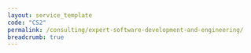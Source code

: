 ```yaml
---
layout: service_template
code: "CS2"
permalink: /consulting/expert-software-development-and-engineering/
breadcrumb: true
---
```

